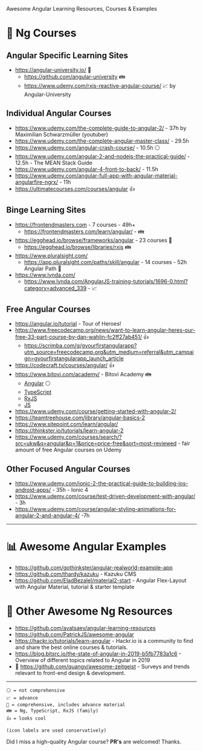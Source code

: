 Awesome Angular Learning Resources, Courses & Examples

# 📕 Ng Courses

## Angular Specific Learning Sites

- https://angular-university.io/ 🧠
  - https://github.com/angular-university 👪
  - https://www.udemy.com/rxjs-reactive-angular-course/ 📈 by Angular-University

## Individual Angular Courses

- https://www.udemy.com/the-complete-guide-to-angular-2/ - 37h by Maximilian Schwarzmüller (youtuber)
- https://www.udemy.com/the-complete-angular-master-class/ - 29.5h
- https://www.udemy.com/angular-crash-course/ - 10.5h ⚪
- https://www.udemy.com/angular-2-and-nodejs-the-practical-guide/ - 12.5h - The MEAN Stack Guide
- https://www.udemy.com/angular-4-front-to-back/ - 11.5h
- https://www.udemy.com/angular-full-app-with-angular-material-angularfire-ngrx/ - 11h
- https://ultimatecourses.com/courses/angular 👍

## Binge Learning Sites

- https://frontendmasters.com - 7 courses - 49h+
  - https://frontendmasters.com/learn/angular/ - 👪
- https://egghead.io/browse/frameworks/angular - 23 courses 🧠
  - https://egghead.io/browse/libraries/rxjs 👪
- https://www.pluralsight.com/
  - https://app.pluralsight.com/paths/skill/angular - 14 courses - 52h Angular Path 🧠
- https://www.lynda.com/
  - https://www.lynda.com/AngularJS-training-tutorials/1696-0.html?category=advanced_339 - 📈

## Free Angular Courses

- https://angular.io/tutorial - Tour of Heroes!
- https://www.freecodecamp.org/news/want-to-learn-angular-heres-our-free-33-part-course-by-dan-wahlin-fc2ff27ab451/ 👍
  - https://scrimba.com/g/gyourfirstangularapp?utm_source=freecodecamp.org&utm_medium=referral&utm_campaign=gyourfirstangularapp_launch_article
- https://codecraft.tv/courses/angular/ 👍
- https://www.bitovi.com/academy/ - Bitovi Academy 👪
  - [Angular](https://www.bitovi.com/academy/learn-angular.html) ⚪
  - [TypeScript](https://www.bitovi.com/academy/learn-typescript.html)
  - [RxJS](https://www.bitovi.com/academy/learn-rxjs.html)
  - [JS](https://www.bitovi.com/academy/learn-advanced-javascript.html)
- https://www.udemy.com/course/getting-started-with-angular-2/
- https://teamtreehouse.com/library/angular-basics-2
- https://www.sitepoint.com/learn/angular/
- https://thinkster.io/tutorials/learn-angular-2
- https://www.udemy.com/courses/search/?src=ukw&q=angular&p=1&price=price-free&sort=most-reviewed - fair amount of free Angular courses on Udemy

## Other Focused Angular Courses 

- https://www.udemy.com/ionic-2-the-practical-guide-to-building-ios-android-apps/ - 35h - Ionic 4
- https://www.udemy.com/course/test-driven-development-with-angular/ - 3h
- https://www.udemy.com/course/angular-styling-animations-for-angular-2-and-angular-4/ -7h


----

# 📊 Awesome Angular Examples

- https://github.com/gothinkster/angular-realworld-example-app
- https://github.com/thardy/kazuku - Kazuku CMS
- https://github.com/EladBezalel/material2-start - Angular Flex-Layout with Angular Material, tutorial & starter template


# 🔗 Other Awesome Ng Resources

- https://github.com/avatsaev/angular-learning-resources
- https://github.com/PatrickJS/awesome-angular
- https://hackr.io/tutorials/learn-angular - Hackr.io is a community to find and share the best online courses & tutorials.
- https://blog.bitsrc.io/the-state-of-angular-in-2019-b5fb7783a1c6 - Overview of different topics related to Angular in 2019
- 🔮 https://github.com/quangv/awesome-zeitgeist - Surveys and trends relevant to front-end design & development.




----
```
⚪ = not comprehensive
📈 = advance
🧠 = comprehensive, includes advance material
👪 = Ng, TypeScript, RxJS (family)
👍 = looks cool

(icon labels are used conservatively)
```

Did I miss a high-quality Angular course? **PR's** are welcomed! Thanks.
